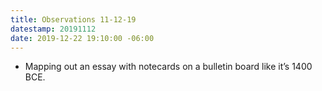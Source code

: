 ```yaml
---
title: Observations 11-12-19
datestamp: 20191112
date: 2019-12-22 19:10:00 -06:00
---
```


- Mapping out an essay with notecards on a bulletin board like it’s 1400 BCE.
